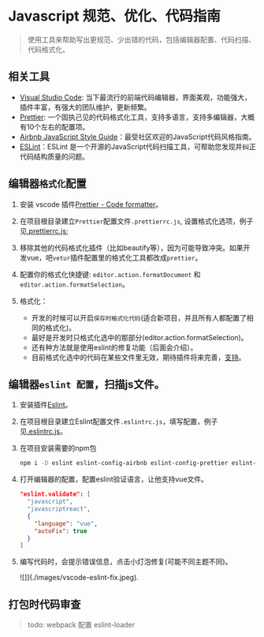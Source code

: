 # Javascript 规范、优化、代码指南

> 使用工具来帮助写出更规范、少出错的代码，包括编辑器配置、代码扫描、代码格式化。

## 相关工具

- [Visual Studio Code](https://code.visualstudio.com/): 当下最流行的前端代码编辑器，界面美观，功能强大，插件丰富，有强大的团队维护，更新频繁。
- [Prettier](https://prettier.io/): 一个固执己见的代码格式化工具，支持多语言，支持多编辑器，大概有10个左右的配置项。
- [Airbnb JavaScript Style Guide](https://github.com/airbnb/javascript)：最受社区欢迎的JavaScript代码风格指南。
- [ESLint](https://eslint.org/)：ESLint 是一个开源的JavaScript代码扫描工具，可帮助您发现并纠正代码结构质量的问题。

## 编辑器`格式化`配置

1. 安装 vscode 插件[Prettier - Code formatter](https://marketplace.visualstudio.com/items?itemName=esbenp.prettier-vscode)。

2. 在项目根目录建立`Prettier`配置文件`.prettierrc.js`, 设置格式化选项，例子见[.prettierrc.js](../.prettierrc.js);

3. 移除其他的代码格式化插件（比如beautify等），因为可能导致冲突。如果开发vue，吧`vetur`插件配置里的格式化工具都改成`prettier`。

4. 配置你的格式化快捷键: `editor.action.formatDocument` 和 `editor.action.formatSelection`。

5. 格式化：

    - 开发的时候可以开启`保存时格式化代码`(适合新项目，并且所有人都配置了相同的格式化)。
    - 最好是开发时只格式化选中的那部分(editor.action.formatSelection)。
    - 还有种方法就是使用eslint的修复功能（后面会介绍）。
    - 目前格式化选中的代码在某些文件里无效，期待插件将来完善，[支持](https://github.com/prettier/prettier-vscode/blob/v1.6.1/src/utils.ts#L42-L51)。

## 编辑器`eslint 配置`，扫描js文件。

1. 安装插件[Eslint](https://marketplace.visualstudio.com/items?itemName=dbaeumer.vscode-eslint)。

2. 在项目根目录建立Eslint配置文件`.eslintrc.js`，填写配置，例子见[.eslintrc.js](../.eslintrc.js)。

3. 在项目安装需要的npm包

    ```sh
    npm i -D eslint eslint-config-airbnb eslint-config-prettier eslint-plugin-import eslint-plugin-jsx-a11y eslint-plugin-prettier eslint-plugin-react eslint-plugin-vue prettier 
    ```
4. 打开编辑器的配置，配置eslint验证语言，让他支持vue文件。

    ```json
    "eslint.validate": [
      "javascript",
      "javascriptreact",
      {
        "language": "vue",
        "autoFix": true
      }
    ]
    ```
5. 编写代码时，会提示错误信息，点击小灯泡修复(可能不同主题不同)。

    ![]](./images/vscode-eslint-fix.jpeg).

## 打包时代码审查

> todo: webpack 配置 eslint-loader